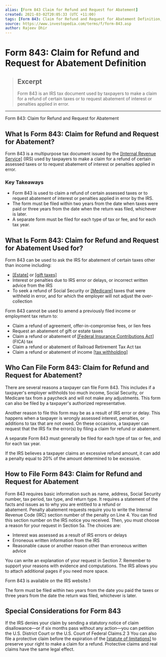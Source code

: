 ```yaml
---
alias: [Form 843 Claim for Refund and Request for Abatement]
created: 2021-03-02T20:05:33 (UTC +11:00)
tags: [Form 843: Claim for Refund and Request for Abatement Definition, Form 843: Claim for Refund and Request for Abatement]
source: https://www.investopedia.com/terms/f/form-843.asp
author: Rajeev Dhir
---
```


# Form 843: Claim for Refund and Request for Abatement Definition

> ## Excerpt
> Form 843 is an IRS tax document used by taxpayers to make a claim for a refund of certain taxes or to request abatement of interest or penalties applied in error.

---

Form 843: Claim for Refund and Request for Abatement
## What Is Form 843: Claim for Refund and Request for Abatement?

Form 843 is a multipurpose tax document issued by the [[Internal Revenue Service]](https://www.investopedia.com/terms/i/irs.asp) (IRS) used by taxpayers to make a claim for a refund of certain assessed taxes or to request abatement of interest or penalties applied in error.

### Key Takeaways

-   Form 843 is used to claim a refund of certain assessed taxes or to request abatement of interest or penalties applied in error by the IRS.
-   The form must be filed within two years from the date when taxes were paid or three years from the date when the return was filed, whichever is later.
-   A separate form must be filed for each type of tax or fee, and for each tax year.

## What Is Form 843: Claim for Refund and Request for Abatement Used for?

Form 843 can be used to ask the IRS for abatement of certain taxes other than income including:

-   [[Estate]](https://www.investopedia.com/terms/e/estatetax.asp) or [[gift taxes]](https://www.investopedia.com/terms/g/gifttax.asp)
-   Interest or penalties due to IRS error or delays, or incorrect written advice from the IRS
-   To seek a refund of Social Security or [[Medicare]](https://www.investopedia.com/terms/m/medicare.asp) taxes that were withheld in error, and for which the employer will not adjust the over-collection

Form 843 cannot be used to amend a previously filed income or employment tax return to:

-   Claim a refund of agreement, offer-in-compromise fees, or lien fees
-   Request an abatement of gift or estate taxes
-   Claim a refund or abatement of [[Federal Insurance Contributions Act]](https://www.investopedia.com/terms/f/fica.asp) (FICA) tax
-   Claim a refund or abatement of Railroad Retirement Tax Act tax
-   Claim a refund or abatement of income [[tax withholding]](https://www.investopedia.com/terms/w/withholdingtax.asp)

## Who Can File Form 843: Claim for Refund and Request for Abatement?

There are several reasons a taxpayer can file Form 843. This includes if a taxpayer's employer withholds too much income, Social Security, or Medicare tax from a paycheck and will not make any adjustments. This form can also be filed by a taxpayer's authorized representative.

Another reason to file this form may be as a result of IRS error or delay. This happens when a taxpayer is wrongly assessed interest, penalties, or additions to tax that are not owed. On these occasions, a taxpayer can request that the IRS fix the error(s) by filing a claim for refund or abatement.

A separate Form 843 must generally be filed for each type of tax or fee, and for each tax year.

If the IRS believes a taxpayer claims an excessive refund amount, it can add a penalty equal to 20% of the amount determined to be excessive.

## How to File Form 843: Claim for Refund and Request for Abatement

Form 843 requires basic information such as name, address, Social Security number, tax period, tax type, and return type. It requires a statement of the facts and issues as to why you are entitled to a refund or abatement. Penalty abatement requests require you to write the Internal Revenue Code (IRC) section number of the penalty on Line 4. You can find this section number on the IRS notice you received. Then, you must choose a reason for your request in Section 5a. The choices are:

-   Interest was assessed as a result of IRS errors or delays
-   Erroneous written information from the IRS
-   Reasonable cause or another reason other than erroneous written advice

You can write an explanation of your request in Section 7. Remember to support your reasons with evidence and computations. The IRS allows you to attach additional pages if you need more space.

Form 843 is available on the IRS website.1

The form must be filed within two years from the date you paid the taxes or three years from the date the return was filed, whichever is later.

## Special Considerations for Form 843

If the IRS denies your claim by sending a statutory notice of claim disallowance—or if six months pass without any action—you can petition the U.S. District Court or the U.S. Court of Federal Claims.2 3 You can also file a protective claim before the expiration of the [[statute of limitations]](https://www.investopedia.com/terms/s/statute-of-limitations.asp) to preserve your right to make a claim for a refund. Protective claims and real claims have the same legal effect.
